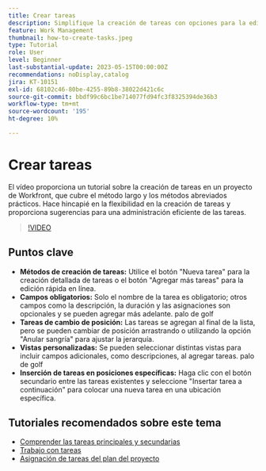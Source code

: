 ```yaml
---
title: Crear tareas
description: Simplifique la creación de tareas con opciones para la edición detallada o en línea, la recolocación flexible, las vistas personalizadas para campos adicionales y la ubicación específica, como el uso de "Insertar tarea debajo" en Workfront.
feature: Work Management
thumbnail: how-to-create-tasks.jpeg
type: Tutorial
role: User
level: Beginner
last-substantial-update: 2023-05-15T00:00:00Z
recommendations: noDisplay,catalog
jira: KT-10151
exl-id: 68102c46-80be-4255-89b8-38022d421c6c
source-git-commit: bbdf99c6bc1be714077fd94fc3f8325394de36b3
workflow-type: tm+mt
source-wordcount: '195'
ht-degree: 10%

---
```


# Crear tareas

El vídeo proporciona un tutorial sobre la creación de tareas en un proyecto de Workfront, que cubre el método largo y los métodos abreviados prácticos. Hace hincapié en la flexibilidad en la creación de tareas y proporciona sugerencias para una administración eficiente de las tareas.


>[!VIDEO](https://video.tv.adobe.com/v/3423162/?quality=12&learn=on&enablevpops=1&captions=spa)

## Puntos clave

* **Métodos de creación de tareas:** Utilice el botón &quot;Nueva tarea&quot; para la creación detallada de tareas o el botón &quot;Agregar más tareas&quot; para la edición rápida en línea.
* **Campos obligatorios:** &#x200B;Solo el nombre de la tarea es obligatorio; otros campos como la descripción, la duración y las asignaciones son opcionales y se pueden agregar más adelante. palo de golf
* **Tareas de cambio de posición:** &#x200B;Las tareas se agregan al final de la lista, pero se pueden cambiar de posición arrastrando o utilizando la opción &quot;Anular sangría&quot; para ajustar la jerarquía.
* **Vistas personalizadas:** Se pueden seleccionar distintas vistas para incluir campos adicionales, como descripciones, al agregar tareas. palo de golf
* **Inserción de tareas en posiciones específicas:** &#x200B;Haga clic con el botón secundario entre las tareas existentes y seleccione &quot;Insertar tarea a continuación&quot; para colocar una nueva tarea en una ubicación específica.


## Tutoriales recomendados sobre este tema

* [Comprender las tareas principales y secundarias](/help/manage-work/tasks/understand-parent-child-tasks.md)
* [Trabajo con tareas](/help/manage-work/tasks/work-with-tasks.md)
* [Asignación de tareas del plan del proyecto](/help/manage-work/tasks/assign-tasks-from-the-project-plan.md)
